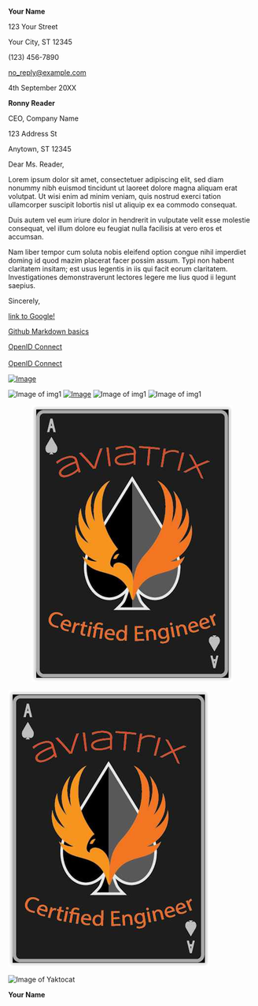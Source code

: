 **Your Name**

123 Your Street

Your City, ST 12345

\(123\) 456-7890

no_reply@example.com

4th September 20XX

**Ronny Reader**

CEO, Company Name

123 Address St

Anytown, ST 12345

Dear Ms. Reader,

Lorem ipsum dolor sit amet, consectetuer adipiscing elit, sed diam
nonummy nibh euismod tincidunt ut laoreet dolore magna aliquam erat
volutpat. Ut wisi enim ad minim veniam, quis nostrud exerci tation
ullamcorper suscipit lobortis nisl ut aliquip ex ea commodo consequat.

Duis autem vel eum iriure dolor in hendrerit in vulputate velit esse
molestie consequat, vel illum dolore eu feugiat nulla facilisis at vero
eros et accumsan.

Nam liber tempor cum soluta nobis eleifend option congue nihil imperdiet
doming id quod mazim placerat facer possim assum. Typi non habent
claritatem insitam; est usus legentis in iis qui facit eorum claritatem.
Investigationes demonstraverunt lectores legere me lius quod ii legunt
saepius.

Sincerely,

[link to Google!](http://google.com)

[Github Markdown basics](https://guides.github.com/features/mastering-markdown/)

[OpenID Connect](https://openid.net/connect/)

<a href="https://openid.net/connect/" target="_blank">OpenID Connect <sup><i class="fas fa-external-link-alt"></i></sup></a>

[![Image](https://kenschroer.com/hu/images/img_1.jpg)](https://www.credential.net/288354bf-f7b5-4197-937f-f9afc9f70205?key=096c8feb4f3f344cfd50577b18364600fd5b8608b7aa6bf8f6fa1be1b102ad21 "Click to Verify")

![Image of img1](https://kenschroer.com/hu/images/img_1.jpg)
[![Image](https://kenschroer.com/hu/images/img_2.jpg)](https://www.credential.net/288354bf-f7b5-4197-937f-f9afc9f70205?key=096c8feb4f3f344cfd50577b18364600fd5b8608b7aa6bf8f6fa1be1b102ad21 "Click to Verify")
![Image of img1](https://kenschroer.com/hu/images/img_3.jpg)
![Image of img1](https://kenschroer.com/hu/images/img_4.jpg)

<p align="center">
  <img src="https://github.com/kenschroer/kenschroer.github.io/blob/main/img/aviatrix.PNG" />
</p>

![Image of img1](https://github.com/kenschroer/kenschroer.github.io/blob/main/img/aviatrix.PNG)

![Image of Yaktocat](https://octodex.github.com/images/yaktocat.png)

**Your Name**

